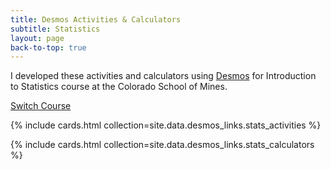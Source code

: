 ```yaml
---
title: Desmos Activities & Calculators
subtitle: Statistics
layout: page
back-to-top: true
---
```


I developed these activities and calculators using [Desmos](https://www.desmos.com/) for Introduction to Statistics course at the Colorado School of Mines.

[Switch Course]({{site.url}}/projects/desmos/)

{% include cards.html collection=site.data.desmos_links.stats_activities  %}

{% include cards.html collection=site.data.desmos_links.stats_calculators  %}